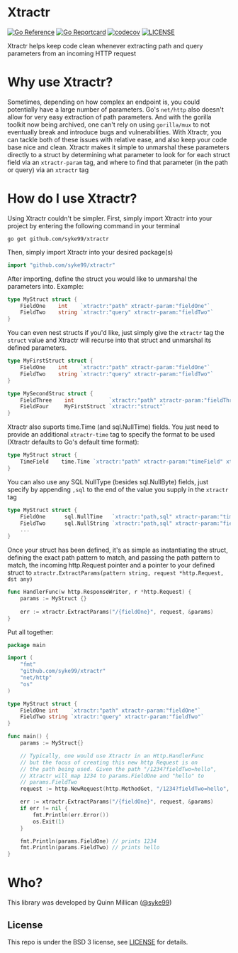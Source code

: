 Xtractr
=====

[![Go Reference](https://pkg.go.dev/badge/github.com/syke99/xtractr.svg)](https://pkg.go.dev/github.com/syke99/xtractr)
[![Go Reportcard](https://goreportcard.com/badge/github.com/syke99/xtractr)](https://goreportcard.com/report/github.com/syke99/xtractr)
[![codecov](https://codecov.io/gh/syke99/Xtractr/branch/main/graph/badge.svg?token=NAmOLNyTgw)](https://codecov.io/gh/syke99/Xtractr)
[![LICENSE](https://img.shields.io/github/license/syke99/xtractr)](https://pkg.go.dev/github.com/syke99/xtractr/blob/master/LICENSE)

Xtractr helps keep code clean whenever extracting path and query parameters from an incoming HTTP request


Why use Xtractr?
=====

Sometimes, depending on how complex an endpoint is, you could potentially have a large number of parameters. Go's `net/http` also doesn't allow
for very easy extraction of path parameters. And with the gorilla toolkit now being archived, one can't rely on using `gorilla/mux` to not eventually
break and introduce bugs and vulnerabilities. With Xtractr, you can tackle both of these issues with relative ease, and also keep your code base
nice and clean. Xtractr makes it simple to unmarshal these parameters directly to a struct by determining what parameter to look for for each struct
field via an `xtractr-param` tag, and where to find that parameter (in the path or query) via an `xtractr` tag

How do I use Xtractr?
=====

Using Xtractr couldn't be simpler. First, simply import Xtractr into your project by entering the following command in your terminal

```
go get github.com/syke99/xtractr
```

Then, simply import Xtractr into your desired package(s)

```go
import "github.com/syke99/xtractr"
```

After importing, define the struct you would like to unmarshal the parameters into. Example:

```go
type MyStruct struct {
	FieldOne    int    `xtractr:"path" xtractr-param:"fieldOne"`
	FieldTwo    string `xtractr:"query" xtractr-param:"fieldTwo"`
}
```

You can even nest structs if you'd like, just simply give the `xtractr` tag the `struct` value and Xtractr 
will recurse into that struct and unmarshal its defined parameters.

```go
type MyFirstStruct struct {
    FieldOne    int    `xtractr:"path" xtractr-param:"fieldOne"`
    FieldTwo    string `xtractr:"query" xtractr-param:"fieldTwo"`
}

type MySecondStruc struct {
    FieldThree    int           `xtractr:"path" xtractr-param:"fieldThree"`
    FieldFour     MyFirstStruct `xtractr:"struct"`
}
```

Xtractr also suports time.Time (and sql.NullTime) fields. You just need to provide an additional `xtractr-time`
tag to specify the format to be used (Xtractr defaults to Go's default time format):

```go
type MyStruct struct {
    TimeField    time.Time `xtractr:"path" xtractr-param:"timeField" xtractr-time:"ISO80601"` // xtractr supports this (YYYY-MM-DD) ISO8601 format
}
```

You can also use any SQL NullType (besides sql.NullByte) fields, just specify by appending `,sql` to the end
of the value you supply in the `xtractr` tag

```go
type MyStruct struct {
    FieldOne      sql.NullTime   `xtractr:"path,sql" xtractr-param:"timeField" xtractr-time:"ISO80601"` // xtractr supports this (YYYY-MM-DD) ISO8601 format
    FieldTwo      sql.NullString `xtractr:"path,sql" xtractr-param:"fieldTwo"`
    ...
}
```

Once your struct has been defined, it's as simple as instantiating the struct, defining the exact path
pattern to match, and passing the path pattern to match, the incoming http.Request pointer and a pointer
to your defined struct to `xtractr.ExtractParams(pattern string, request *http.Request, dst any)`

```go
func HandlerFunc(w http.ResponseWriter, r *http.Request) {
	params := MyStruct {}
	
	err := xtractr.ExtractParams("/{fieldOne}", request, &params)
}
```

Put all together:

```go
package main

import (
	"fmt"
	"github.com/syke99/xtractr"
	"net/http"
	"os"
)

type MyStruct struct {
	FieldOne int    `xtractr:"path" xtractr-param:"fieldOne"`
	FieldTwo string `xtractr:"query" xtractr-param:"fieldTwo"`
}

func main() {
	params := MyStruct{}

	// Typically, one would use Xtractr in an Http.HandlerFunc
	// but the focus of creating this new http Request is on
	// the path being used. Given the path "/1234?fieldTwo=hello",
	// Xtractr will map 1234 to params.FieldOne and "hello" to
	// params.FieldTwo
	request := http.NewRequest(http.MethodGet, "/1234?fieldTwo=hello", nil)

	err := xtractr.ExtractParams("/{fieldOne}", request, &params)
	if err != nil {
		fmt.Println(err.Error())
		os.Exit(1)
	}

	fmt.Println(params.FieldOne) // prints 1234
	fmt.Println(params.FieldTwo) // prints hello
}
```

Who?
====

This library was developed by Quinn Millican ([@syke99](https://github.com/syke99))


## License

This repo is under the BSD 3 license, see [LICENSE](../LICENSE) for details.
